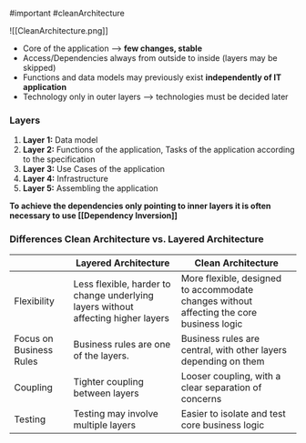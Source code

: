 #important #cleanArchitecture

![[CleanArchitecture.png]]

- Core of the application --> **few changes, stable**
- Access/Dependencies always from outside to inside (layers may be skipped)
- Functions and data models may previously exist **independently of IT application**
- Technology only in outer layers --> technologies must be decided later
### Layers
1. **Layer 1:** Data model
2. **Layer 2:** Functions of the application, Tasks of the application according to the specification
3. **Layer 3:** Use Cases of the application
4. **Layer 4:** Infrastructure
5. **Layer 5:** Assembling the application


**To achieve the dependencies only pointing to inner layers it is often necessary to use [[Dependency Inversion]]**


### Differences Clean Architecture vs. Layered Architecture

|                         | Layered Architecture                                                              | Clean Architecture                                                                       |
| ----------------------- | --------------------------------------------------------------------------------- | ---------------------------------------------------------------------------------------- |
| Flexibility             | Less flexible, harder to change underlying layers without affecting higher layers | More flexible, designed to accommodate changes without affecting the core business logic |
| Focus on Business Rules | Business rules are one of the layers.                                             | Business rules are central, with other layers depending on them                          |
| Coupling                | Tighter coupling between layers                                                   | Looser coupling, with a clear separation of concerns                                     |
| Testing                 | Testing may involve multiple layers                                               | Easier to isolate and test core business logic                                           |